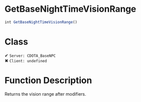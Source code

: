 # GetBaseNightTimeVisionRange
```js	
int GetBaseNightTimeVisionRange()
```
# Class
✔ `Server: CDOTA_BaseNPC`  
✖ `Client: undefined`  

# Function Description
Returns the vision range after modifiers.
